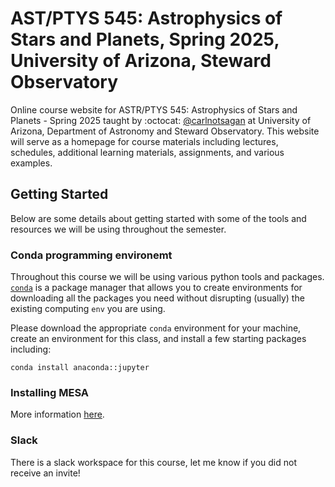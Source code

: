 # AST/PTYS 545: Astrophysics of Stars and Planets, Spring 2025, University of Arizona, Steward Observatory


Online course website for ASTR/PTYS 545: Astrophysics of Stars and Planets - Spring 2025 taught by :octocat: [@carlnotsagan](https://carlnotsagan.github.io/) at University of Arizona, Department of Astronomy and Steward Observatory. This website will serve as a homepage for course materials including lectures, schedules, additional learning materials, assignments, and various examples. 


## Getting Started

Below are some details about getting started with some of the tools and resources we will be using throughout the semester.

### Conda programming environemt

Throughout this course we will be using various python tools and packages. [`conda`](https://docs.conda.io/projects/conda/en/latest/user-guide/install/index.html) is a package manager that allows you to create environments for downloading all the packages you need without disrupting (usually) the existing computing `env` you are using. 

Please download the appropriate `conda` environment for your machine, create an environment for this class, and install a few starting packages including:

```
conda install anaconda::jupyter
```

### Installing MESA

More information [here](https://docs.mesastar.org/en/24.08.1/quickstart.html).


### Slack

There is a slack workspace for this course, let me know if you did not receive an invite! 


